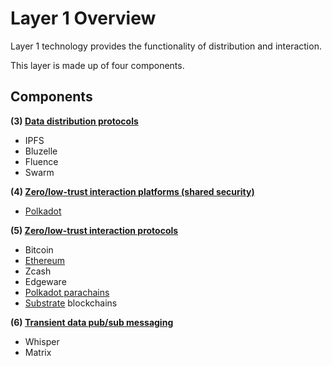 # Layer 1 Overview

Layer 1 technology provides the functionality of distribution and interaction.

This layer is made up of four components.

## Components

**(3) [Data distribution protocols](data_distribution_protocols.md)**

  * IPFS
  * Bluzelle
  * Fluence
  * Swarm

**(4) [Zero/low-trust interaction platforms (shared security)](low_trust_interaction_platforms.md)**

  * [Polkadot](low_trust_interaction_platforms/polkadot.md)

**(5) [Zero/low-trust interaction protocols](low_trust_interaction_protocols.md)**

  * Bitcoin
  * [Ethereum](low_trust_interaction_protocols/Ethereum.md)
  * Zcash
  * Edgeware
  * [Polkadot parachains](low_trust_interaction_protocols/parachains.md)
  * [Substrate](low_trust_interaction_protocols/substrate.md) blockchains

**(6) [Transient data pub/sub messaging](transient_data_messaging.md)**

  * Whisper
  * Matrix
